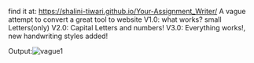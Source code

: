 find it at: https://shalini-tiwari.github.io/Your-Assignment_Writer/
A vague attempt to convert a great tool to website
V1.0:
what works?
small Letters(only)
V2.0:
Capital Letters and numbers! V3.0:
Everything works!, new handwriting styles added!

Output:![vague1](https://user-images.githubusercontent.com/70230806/185641361-51830dc7-4e0a-4bb2-8934-924508b237a5.PNG)

